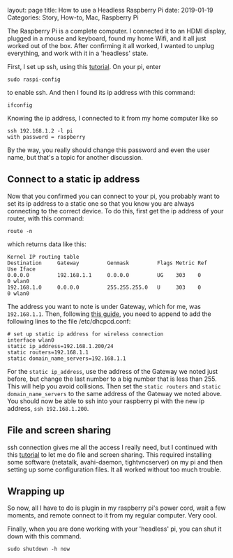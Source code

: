 layout: page
title: How to use a Headless Raspberry Pi
date: 2019-01-19
Categories: Story, How-to, Mac, Raspberry Pi

The Raspberry Pi is a complete computer. I connected it to an HDMI display, plugged in a mouse and keyboard, found my home Wifi, and it all just worked out of the box. After confirming it all worked, I wanted to unplug everything, and work with it in a 'headless' state. 

First, I set up ssh, using this [tutorial](https://learn.adafruit.com/adafruits-raspberry-pi-lesson-6-using-ssh/enabling-ssh). On your pi, enter 

    sudo raspi-config

to enable ssh. And then I found its ip address with this command:

    ifconfig

Knowing the ip address, I connected to it from my home computer like so

    ssh 192.168.1.2 -l pi 
    with password = raspberry

By the way, you really should change this password and even the user name, but that's a topic for another discussion.

## Connect to a static ip address
Now that you confirmed you can connect to your pi, you probably want to set its ip address to a static one so that you know you are always connecting to the correct device. To do this, first get the ip address of your router, with this command:

    route -n

which returns data like this:

    Kernel IP routing table
    Destination     Gateway         Genmask         Flags Metric Ref    Use Iface
    0.0.0.0         192.168.1.1     0.0.0.0         UG    303    0        0 wlan0
    192.168.1.0     0.0.0.0         255.255.255.0   U     303    0        0 wlan0

The address you want to note is under Gateway, which for me, was `192.168.1.1`. Then, following [this guide](https://www.modmypi.com/blog/how-to-give-your-raspberry-pi-a-static-ip-address-update), you need to append to add the following lines to the file /etc/dhcpcd.conf:

    # set up static ip address for wireless connection
    interface wlan0
    static ip_address=192.168.1.200/24
    static routers=192.168.1.1
    static domain_name_servers=192.168.1.1

For the `static ip_address`, use the address of the Gateway we noted just before, but change the last number to a big number that is less than 255. This will help you avoid collisions. Then set the `static routers` and `static domain_name_servers` to the same address of the Gateway we noted above. You should now be able to ssh into your raspberry pi with the new ip address, `ssh 192.168.1.200`.

## File and screen sharing
ssh connection gives me all the access I really need, but I continued with this [tutorial](http://4dc5.com/2012/06/12/setting-up-vnc-on-raspberry-pi-for-mac-access/) to let me do file and screen sharing. This required installing some software (netatalk, avahi-daemon, tightvncserver) on my pi and then setting up some configuration files. It all worked without too much trouble.

## Wrapping up
So now, all I have to do is plugin in my raspberry pi's power cord, wait a few moments, and remote connect to it from my regular computer. Very cool. 

Finally, when you are done working with your 'headless' pi, you can shut it down with this command.

    sudo shutdown -h now
